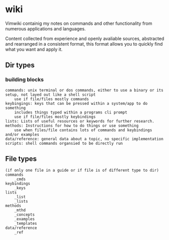 # wiki 

Vimwiki containig my notes on commands and other functionality from numerous applications and languages.

Content collected from experience and openly avaliable sources, abstracted and rearranged in a consistent format, this format allows you to quickly find what you want and apply it.

## Dir types
### building blocks
    commands: unix terminal or dos commands, either to use a binary or its setup, not layed out like a shell script
        use if file/files mostly commands
    keybingings: keys that can be pressed within a system/app to do something
        includes things typed within a programs cli prompt
        use if file/files mostly keybindings
    lists: Lists of useful resources or keywords for further research.
    methods: Instructions for how to do things or use something
        use when files/file contains lots of commands and keybindings and/or examples
    data/reference: general data about a topic, no specific implementation
    scripts: shell commands organsied to be directly run
    
## File types 
    (if only one file in a guide or if file is of different type to dir)
    commands
        _cmds
    keybindings
        _keys
    lists
        _list
        _lists
    methods
        _mthd
        _concepts
        _examples 
        _templates
    data/reference
        _ref
    
